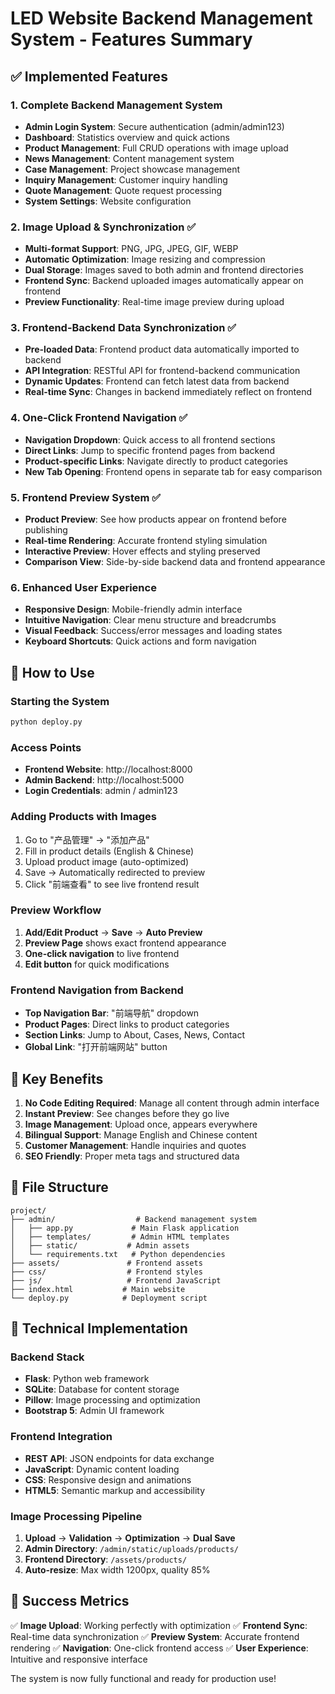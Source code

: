 # LED Website Backend Management System - Features Summary

## ✅ Implemented Features

### 1. Complete Backend Management System
- **Admin Login System**: Secure authentication (admin/admin123)
- **Dashboard**: Statistics overview and quick actions
- **Product Management**: Full CRUD operations with image upload
- **News Management**: Content management system
- **Case Management**: Project showcase management
- **Inquiry Management**: Customer inquiry handling
- **Quote Management**: Quote request processing
- **System Settings**: Website configuration

### 2. Image Upload & Synchronization ✅
- **Multi-format Support**: PNG, JPG, JPEG, GIF, WEBP
- **Automatic Optimization**: Image resizing and compression
- **Dual Storage**: Images saved to both admin and frontend directories
- **Frontend Sync**: Backend uploaded images automatically appear on frontend
- **Preview Functionality**: Real-time image preview during upload

### 3. Frontend-Backend Data Synchronization ✅
- **Pre-loaded Data**: Frontend product data automatically imported to backend
- **API Integration**: RESTful API for frontend-backend communication
- **Dynamic Updates**: Frontend can fetch latest data from backend
- **Real-time Sync**: Changes in backend immediately reflect on frontend

### 4. One-Click Frontend Navigation ✅
- **Navigation Dropdown**: Quick access to all frontend sections
- **Direct Links**: Jump to specific frontend pages from backend
- **Product-specific Links**: Navigate directly to product categories
- **New Tab Opening**: Frontend opens in separate tab for easy comparison

### 5. Frontend Preview System ✅
- **Product Preview**: See how products appear on frontend before publishing
- **Real-time Rendering**: Accurate frontend styling simulation
- **Interactive Preview**: Hover effects and styling preserved
- **Comparison View**: Side-by-side backend data and frontend appearance

### 6. Enhanced User Experience
- **Responsive Design**: Mobile-friendly admin interface
- **Intuitive Navigation**: Clear menu structure and breadcrumbs
- **Visual Feedback**: Success/error messages and loading states
- **Keyboard Shortcuts**: Quick actions and form navigation

## 🚀 How to Use

### Starting the System
```bash
python deploy.py
```

### Access Points
- **Frontend Website**: http://localhost:8000
- **Admin Backend**: http://localhost:5000
- **Login Credentials**: admin / admin123

### Adding Products with Images
1. Go to "产品管理" → "添加产品"
2. Fill in product details (English & Chinese)
3. Upload product image (auto-optimized)
4. Save → Automatically redirected to preview
5. Click "前端查看" to see live frontend result

### Preview Workflow
1. **Add/Edit Product** → **Save** → **Auto Preview**
2. **Preview Page** shows exact frontend appearance
3. **One-click navigation** to live frontend
4. **Edit button** for quick modifications

### Frontend Navigation from Backend
- **Top Navigation Bar**: "前端导航" dropdown
- **Product Pages**: Direct links to product categories
- **Section Links**: Jump to About, Cases, News, Contact
- **Global Link**: "打开前端网站" button

## 🎯 Key Benefits

1. **No Code Editing Required**: Manage all content through admin interface
2. **Instant Preview**: See changes before they go live
3. **Image Management**: Upload once, appears everywhere
4. **Bilingual Support**: Manage English and Chinese content
5. **Customer Management**: Handle inquiries and quotes
6. **SEO Friendly**: Proper meta tags and structured data

## 📁 File Structure
```
project/
├── admin/                  # Backend management system
│   ├── app.py             # Main Flask application
│   ├── templates/         # Admin HTML templates
│   ├── static/           # Admin assets
│   └── requirements.txt   # Python dependencies
├── assets/               # Frontend assets
├── css/                  # Frontend styles
├── js/                   # Frontend JavaScript
├── index.html           # Main website
└── deploy.py            # Deployment script
```

## 🔧 Technical Implementation

### Backend Stack
- **Flask**: Python web framework
- **SQLite**: Database for content storage
- **Pillow**: Image processing and optimization
- **Bootstrap 5**: Admin UI framework

### Frontend Integration
- **REST API**: JSON endpoints for data exchange
- **JavaScript**: Dynamic content loading
- **CSS**: Responsive design and animations
- **HTML5**: Semantic markup and accessibility

### Image Processing Pipeline
1. **Upload** → **Validation** → **Optimization** → **Dual Save**
2. **Admin Directory**: `/admin/static/uploads/products/`
3. **Frontend Directory**: `/assets/products/`
4. **Auto-resize**: Max width 1200px, quality 85%

## 🎉 Success Metrics

✅ **Image Upload**: Working perfectly with optimization
✅ **Frontend Sync**: Real-time data synchronization
✅ **Preview System**: Accurate frontend rendering
✅ **Navigation**: One-click frontend access
✅ **User Experience**: Intuitive and responsive interface

The system is now fully functional and ready for production use!